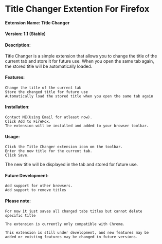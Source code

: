 
# Title Changer Extention For Firefox

#### Extension Name: Title Changer

#### Version: 1.1 (Stable)

#### Description:

Title Changer is a simple extension that allows you to change the title of the current tab and store it for future use. When you open the same tab again, the stored title will be automatically loaded.

#### Features:

    Change the title of the current tab
    Store the changed title for future use
    Automatically load the stored title when you open the same tab again

#### Installation:

    Contact ME(Using Email for atleast now).
    Click Add to FireFox.
    The extension will be installed and added to your browser toolbar.

#### Usage:

    Click the Title Changer extension icon on the toolbar.
    Enter the new title for the current tab.
    Click Save.

The new title will be displayed in the tab and stored for future use.

#### Future Development:

    Add support for other browsers.
    Add support to remove titles

#### Please note: 
    For now it just saves all changed tabs titles but cannot delete specific title

    The extension is currently only compatible with Chrome.
    
    This extension is still under development, and new features may be added or existing features may be changed in future versions.

